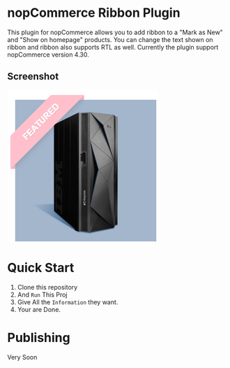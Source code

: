 

 # nopCommerce Ribbon Plugin
This plugin for nopCommerce allows you to add ribbon to a "Mark as New" and "Show on homepage" products. You can change the text shown on ribbon and ribbon also supports RTL as well. Currently the plugin support nopCommerce version 4.30.

## Screenshot 
![Screenshots](/Docs/logo.jpg )

# <a name="quick-start"></a>Quick Start
1. Clone this repository
2. And `Run` This Proj
3. Give All the `Information` they want.
4. Your are Done.

# Publishing
Very Soon 
